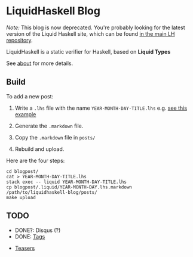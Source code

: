 # LiquidHaskell Blog

*Note:* This blog is now deprecated. You're probably looking for the latest version of the Liquid Haskell site, which can be found [in the main LH repository](https://github.com/ucsd-progsys/liquidhaskell/tree/develop/docs).

LiquidHaskell is a static verifier for Haskell, based on **Liquid Types**

See [about](about.md) for more details.

## Build

To add a new post:

1. Write a `.lhs` file with the name `YEAR-MONTH-DAY-TITLE.lhs` 
e.g. [see this example](https://github.com/ucsd-progsys/liquidhaskell/blob/develop/docs/blog/2017-12-15-splitting-and-splicing-intervals-I.lhs)

2. Generate the `.markdown` file. 

3. Copy the `.markdown` file in `posts/`

4. Rebuild and upload.

Here are the four steps:

```
cd blogpost/
cat > YEAR-MONTH-DAY-TITLE.lhs
stack exec -- liquid YEAR-MONTH-DAY-TITLE.lhs
cp blogpost/.liquid/YEAR-MONTH-DAY.lhs.markdown /path/to/liquidhaskell-blog/posts/
make upload
```

## TODO

+ DONE?: Disqus (?)
+ DONE: [Tags](https://javran.github.io/posts/2014-03-01-add-tags-to-your-hakyll-blog.html)
- [Teasers](https://jaspervdj.be/hakyll/tutorials/using-teasers-in-hakyll.html)
